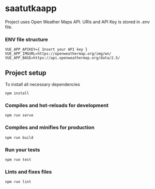 # saatutkaapp

Project uses Open Weather Maps API. URIs and API Key is stored in .env file.

### ENV file structure

```
VUE_APP_APIKEY={ Insert your API key }
VUE_APP_IMGURL=https://openweathermap.org/img/wn/
VUE_APP_BASE=https://api.openweathermap.org/data/2.5/
```

## Project setup

To install all necessary dependencies

```
npm install
```

### Compiles and hot-reloads for development

```
npm run serve
```

### Compiles and minifies for production

```
npm run build
```

### Run your tests

```
npm run test
```

### Lints and fixes files

```
npm run lint
```
